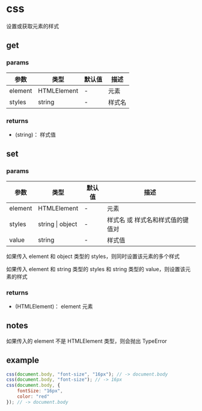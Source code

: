 # css

设置或获取元素的样式

## get

### params

| 参数    | 类型        | 默认值 | 描述   |
| ------- | ----------- | ------ | ------ |
| element | HTMLElement | -      | 元素   |
| styles  | string      | -      | 样式名 |

### returns

-   (string)： 样式值

## set

### params

| 参数    | 类型             | 默认值 | 描述                             |
| ------- | ---------------- | ------ | -------------------------------- |
| element | HTMLElement      | -      | 元素                             |
| styles  | string \| object | -      | 样式名 或 样式名和样式值的键值对 |
| value   | string           | -      | 样式值                           |

如果传入 element 和 object 类型的 styles，则同时设置该元素的多个样式

如果传入 element 和 string 类型的 styles 和 string 类型的 value，则设置该元素的样式

### returns

-   (HTMLElement)： element 元素

## notes

如果传入的 element 不是 HTMLElement 类型，则会抛出 TypeError

## example

```js
css(document.body, "font-size", "16px"); // -> document.body
css(document.body, "font-size"); // -> 16px
css(document.body, {
	fontSize: "16px",
	color: "red"
}); // -> document.body
```
